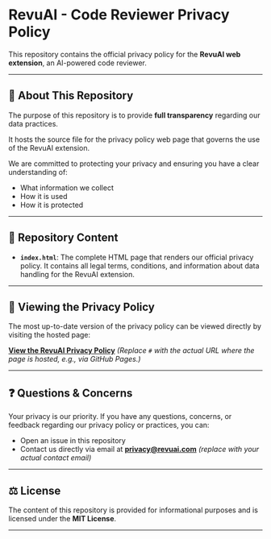 
# RevuAI - Code Reviewer Privacy Policy

This repository contains the official privacy policy for the **RevuAI web extension**, an AI-powered code reviewer.

---

## 📖 About This Repository

The purpose of this repository is to provide **full transparency** regarding our data practices.

It hosts the source file for the privacy policy web page that governs the use of the RevuAI extension.

We are committed to protecting your privacy and ensuring you have a clear understanding of:

* What information we collect
* How it is used
* How it is protected

---

## 📂 Repository Content

* **`index.html`**: The complete HTML page that renders our official privacy policy. It contains all legal terms, conditions, and information about data handling for the RevuAI extension.

---

## 🔗 Viewing the Privacy Policy

The most up-to-date version of the privacy policy can be viewed directly by visiting the hosted page:

**[View the RevuAI Privacy Policy](#)**
*(Replace `#` with the actual URL where the page is hosted, e.g., via GitHub Pages.)*

---

## ❓ Questions & Concerns

Your privacy is our priority. If you have any questions, concerns, or feedback regarding our privacy policy or practices, you can:

* Open an issue in this repository
* Contact us directly via email at **[privacy@revuai.com](mailto:privacy@revuai.com)** *(replace with your actual contact email)*

---

## ⚖️ License

The content of this repository is provided for informational purposes and is licensed under the **MIT License**.

---
